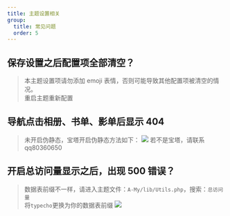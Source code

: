 ```yaml
---
title: 主题设置相关
group:
  title: 常见问题
  order: 5
---
```


## 保存设置之后配置项全部清空？

> 本主题设置项请勿添加 emoji 表情，否则可能导致其他配置项被清空的情况。<br>
> 重启主题重新配置

## 导航点击相册、书单、影单后显示 404

> 未开启伪静态，宝塔开启伪静态方法如下：
> ![](https://cdn.jsdelivr.net/gh/iRoZhi/irils-imgs/picgo/202110172218297.png)
> 若不是宝塔，请联系 qq80360650

## 开启总访问量显示之后，出现 500 错误？

> 数据表前缀不一样，请进入主题文件：<code>A-My/lib/Utils.php</code>，搜索：<code>总访问量</code><br>
> 将<code>typecho</code>更换为你的数据表前缀
> ![](https://cdn.jsdelivr.net/gh/iRoZhi/irils-imgs/picgo/202110172227960.png)
